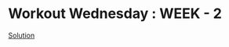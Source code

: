 # Workout Wednesday : WEEK - 2

[Solution](https://pvn-ptl.notion.site/WEEK-2-Power-BI-Creating-Basic-KPI-Report-acf82121cb5a4d5983be75d081ac4c9a)
